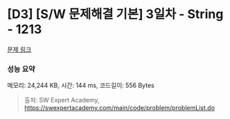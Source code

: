 # [D3] [S/W 문제해결 기본] 3일차 - String - 1213 

[문제 링크](https://swexpertacademy.com/main/code/problem/problemDetail.do?contestProbId=AV14P0c6AAUCFAYi) 

### 성능 요약

메모리: 24,244 KB, 시간: 144 ms, 코드길이: 556 Bytes



> 출처: SW Expert Academy, https://swexpertacademy.com/main/code/problem/problemList.do